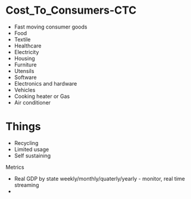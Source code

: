 # Cost_To_Consumers-CTC

- Fast moving consumer goods
- Food
- Textile
- Healthcare
- Electricity
- Housing
- Furniture
- Utensils
- Software
- Electronics and hardware
- Vehicles
- Cooking heater or Gas
- Air conditioner

# Things

- Recycling
- Limited usage
- Self sustaining

Metrics

- Real GDP by state weekly/monthly/quaterly/yearly - monitor, real time streaming
- 
